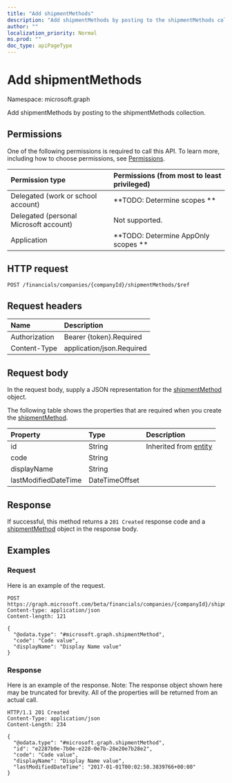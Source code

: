 ```yaml
---
title: "Add shipmentMethods"
description: "Add shipmentMethods by posting to the shipmentMethods collection."
author: ""
localization_priority: Normal
ms.prod: ""
doc_type: apiPageType
---
```


# Add shipmentMethods

Namespace: microsoft.graph

Add shipmentMethods by posting to the shipmentMethods collection.

## Permissions
One of the following permissions is required to call this API. To learn more, including how to choose permissions, see [Permissions](/concepts/permissions-reference.md).

|Permission type|Permissions (from most to least privileged)|
|:---|:---|
|Delegated (work or school account)|**TODO: Determine scopes **|
|Delegated (personal Microsoft account)|Not supported.|
|Application|**TODO: Determine AppOnly scopes **|

## HTTP request
<!-- {
  "blockType": "ignored"
}
-->
``` http
POST /financials/companies/{companyId}/shipmentMethods/$ref
```

## Request headers
|Name|Description|
|:---|:---|
|Authorization|Bearer {token}.Required|
|Content-Type|application/json.Required|

## Request body
In the request body, supply a JSON representation for the [shipmentMethod](../resources/shipmentmethod.md) object.

The following table shows the properties that are required when you create the [shipmentMethod](../resources/shipmentmethod.md).

|Property|Type|Description|
|:---|:---|:---|
|id|String| Inherited from [entity](../resources/entity.md)|
|code|String||
|displayName|String||
|lastModifiedDateTime|DateTimeOffset||



## Response
If successful, this method returns a `201 Created` response code and a [shipmentMethod](../resources/shipmentmethod.md) object in the response body.

## Examples

### Request
Here is an example of the request.
<!-- {
  "blockType": "request",
  "name": "create_shipmentmethod_from_"
}
-->
``` http
POST https://graph.microsoft.com/beta/financials/companies/{companyId}/shipmentMethods
Content-type: application/json
Content-length: 121

{
  "@odata.type": "#microsoft.graph.shipmentMethod",
  "code": "Code value",
  "displayName": "Display Name value"
}
```

### Response
Here is an example of the response. Note: The response object shown here may be truncated for brevity. All of the properties will be returned from an actual call.
<!-- {
  "blockType": "response",
  "truncated": true,
  "@odata.type": "microsoft.graph.shipmentmethod"
}
-->
``` http
HTTP/1.1 201 Created
Content-Type: application/json
Content-Length: 234

{
  "@odata.type": "#microsoft.graph.shipmentMethod",
  "id": "e2287b0e-7b0e-e228-0e7b-28e20e7b28e2",
  "code": "Code value",
  "displayName": "Display Name value",
  "lastModifiedDateTime": "2017-01-01T00:02:50.3839766+00:00"
}
```

